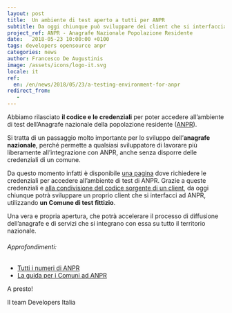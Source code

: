 ```yaml
---
layout: post
title:  Un ambiente di test aperto a tutti per ANPR
subtitle: Da oggi chiunque può sviluppare dei client che si interfacciano all'anagrafe nazionale
project_ref: ANPR - Anagrafe Nazionale Popolazione Residente
date:   2018-05-23 10:00:00 +0100
tags: developers opensource anpr
categories: news
author: Francesco De Augustinis
image: /assets/icons/logo-it.svg
locale: it
ref:
  en: /en/news/2018/05/23/a-testing-environment-for-anpr
redirect_from:
   - 
---
```


Abbiamo rilasciato **il codice e le credenziali** per poter accedere all’ambiente di test dell’Anagrafe nazionale della popolazione residente ([ANPR](https://teamdigitale.governo.it/it/projects/anpr.htm)). 

Si tratta di un passaggio molto importante per lo sviluppo dell’**anagrafe nazionale**, perché permette a qualsiasi sviluppatore di lavorare più liberamente all’integrazione con ANPR, anche senza disporre delle credenziali di un comune.

Da questo momento infatti è disponibile [una pagina](https://anpr-test.bobuild.com/request) dove richiedere le credenziali per accedere all’ambiente di test di ANPR. Grazie a queste credenziali e [alla condivisione del codice sorgente di un client](https://github.com/italia/anpr-client-example), da oggi chiunque potrà sviluppare un proprio client che si interfacci ad ANPR, utilizzando **un Comune di test fittizio**.

Una vera e propria apertura, che potrà accelerare il processo di diffusione dell’anagrafe e di servizi che si integrano con essa su tutto il territorio nazionale.

###### Approfondimenti:
- [Tutti i numeri di ANPR](https://teamdigitale.governo.it/it/projects/anpr.htm)
- [La guida per i Comuni ad ANPR](https://anpr.interno.it/portale/guida-anpr)

A presto!

Il team Developers Italia
